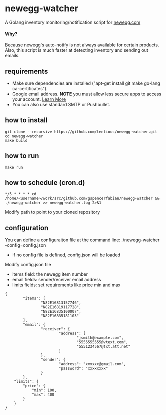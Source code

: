 # newegg-watcher
A Golang inventory monitoring/notification script for [newegg.com](http://newegg.com)
#### Why?
Because newegg's auto-notify is not always available for certain products. Also, this script is much faster at detecting inventory and sending out emails.

## requirements
 - Make sure dependencies are installed ("apt-get install git make go-lang ca-certificates").
 - Google email address. **NOTE** you must allow less secure apps to access your account. [Learn More](https://support.google.com/accounts/answer/6010255?hl=en)
 - You can also use standard SMTP or Pushbullet.

## how to install
```
git clone --recursive https://github.com/tentious/newegg-watcher.git
cd newegg-watcher
make build
```

## how to run
```
make run
```

## how to schedule (cron.d)
```
*/5 * * * * cd /home/<username>/work/src/github.com/gspencerfabian/newegg-watcher && ./newegg-watcher >> newegg-watcher.log 2>&1
```
Modify path to point to your cloned repository

## configuration
You can define a configuraiton file at the command line:
./newegg-watcher -config=config.json 
- If no config file is defined, config.json will be loaded

Modify config.json file 
 - items field: the newegg item number
 - email fields: sender/receiver email address
 - limits fields: set requirements like price min and max

```
{
        "items": [
                "N82E16813157746",
                "N82E16819117728",
                "N82E16835100007",
                "N82E16835181103"
        ],
        "email": {
                "receiver": {
                        "address": [
                                "jsmith@example.com",
                                "5555555555@vtext.com",
                                "5551234567@txt.att.net"
                        ]
                },
                "sender": {
                        "address": "xxxxxx@gmail.com",
                        "password": "xxxxxxxx"
                }
        },
	"limits": {
		"price": {
			"min": 100,
			"max": 400
		}
	}
}
```

